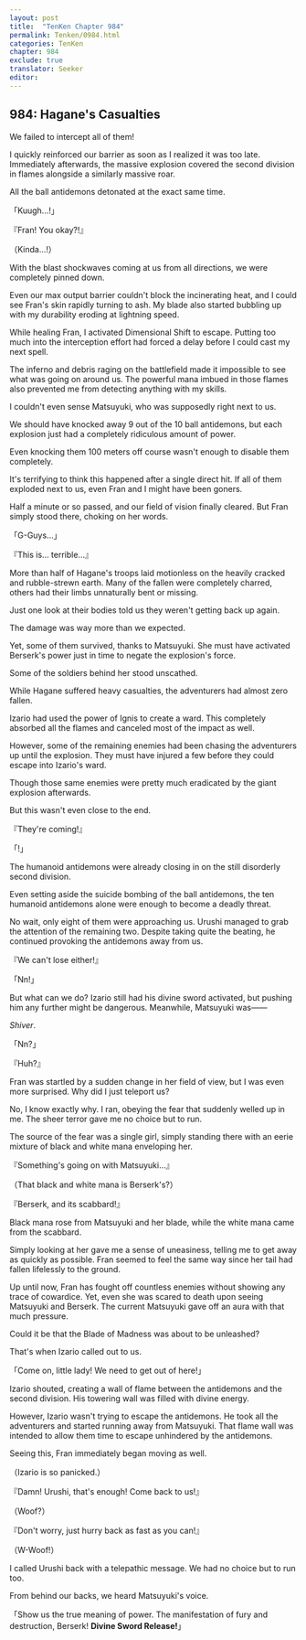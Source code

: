 ```yaml
---
layout: post
title:  "TenKen Chapter 984"
permalink: Tenken/0984.html
categories: TenKen
chapter: 984
exclude: true
translator: Seeker
editor: 
---
```

<h2>984: Hagane's Casualties</h2>

We failed to intercept all of them!

I quickly reinforced our barrier as soon as I realized it was too late. Immediately afterwards, the massive explosion covered the second division in flames alongside a similarly massive roar.

All the ball antidemons detonated at the exact same time.

「Kuugh...!」

『Fran! You okay?!』

（Kinda...!）

With the blast shockwaves coming at us from all directions, we were completely pinned down.

Even our max output barrier couldn't block the incinerating heat, and I could see Fran's skin rapidly turning to ash. My blade also started bubbling up with my durability eroding at lightning speed.

While healing Fran, I activated Dimensional Shift to escape. Putting too much into the interception effort had forced a delay before I could cast my next spell.

The inferno and debris raging on the battlefield made it impossible to see what was going on around us. The powerful mana imbued in those flames also prevented me from detecting anything with my skills.

I couldn't even sense Matsuyuki, who was supposedly right next to us.

We should have knocked away 9 out of the 10 ball antidemons, but each explosion just had a completely ridiculous amount of power.

Even knocking them 100 meters off course wasn't enough to disable them completely.

It's terrifying to think this happened after a single direct hit. If all of them exploded next to us, even Fran and I might have been goners.

Half a minute or so passed, and our field of vision finally cleared. But Fran simply stood there, choking on her words.

「G-Guys...」

『This is... terrible...』

More than half of Hagane's troops laid motionless on the heavily cracked and rubble-strewn earth. Many of the fallen were completely charred, others had their limbs unnaturally bent or missing.

Just one look at their bodies told us they weren't getting back up again.

The damage was way more than we expected.

Yet, some of them survived, thanks to Matsuyuki. She must have activated Berserk's power just in time to negate the explosion's force.

Some of the soldiers behind her stood unscathed.

While Hagane suffered heavy casualties, the adventurers had almost zero fallen.

Izario had used the power of Ignis to create a ward. This completely absorbed all the flames and canceled most of the impact as well.

However, some of the remaining enemies had been chasing the adventurers up until the explosion. They must have injured a few before they could escape into Izario's ward.

Though those same enemies were pretty much eradicated by the giant explosion afterwards.

But this wasn't even close to the end.

『They're coming!』

「!」

The humanoid antidemons were already closing in on the still disorderly second division.

Even setting aside the suicide bombing of the ball antidemons, the ten humanoid antidemons alone were enough to become a deadly threat.

No wait, only eight of them were approaching us. Urushi managed to grab the attention of the remaining two. Despite taking quite the beating, he continued provoking the antidemons away from us.

『We can't lose either!』

「Nn!」

But what can we do? Izario still had his divine sword activated, but pushing him any further might be dangerous. Meanwhile, Matsuyuki was――

*Shiver*.

「Nn?」

『Huh?』

Fran was startled by a sudden change in her field of view, but I was even more surprised. Why did I just teleport us?

No, I know exactly why. I ran, obeying the fear that suddenly welled up in me. The sheer terror gave me no choice but to run.

The source of the fear was a single girl, simply standing there with an eerie mixture of black and white mana enveloping her.

『Something's going on with Matsuyuki...』

（That black and white mana is Berserk's?）

『Berserk, and its scabbard!』

Black mana rose from Matsuyuki and her blade, while the white mana came from the scabbard.

Simply looking at her gave me a sense of uneasiness, telling me to get away as quickly as possible. Fran seemed to feel the same way since her tail had fallen lifelessly to the ground.

Up until now, Fran has fought off countless enemies without showing any trace of cowardice. Yet, even she was scared to death upon seeing Matsuyuki and Berserk. The current Matsuyuki gave off an aura with that much pressure.

Could it be that the Blade of Madness was about to be unleashed?

That's when Izario called out to us.

「Come on, little lady! We need to get out of here!」

Izario shouted, creating a wall of flame between the antidemons and the second division. His towering wall was filled with divine energy.

However, Izario wasn't trying to escape the antidemons. He took all the adventurers and started running away from Matsuyuki. That flame wall was intended to allow them time to escape unhindered by the antidemons.

Seeing this, Fran immediately began moving as well.

（Izario is so panicked.）

『Damn! Urushi, that's enough! Come back to us!』

（Woof?）

『Don't worry, just hurry back as fast as you can!』

（W-Woof!）

I called Urushi back with a telepathic message. We had no choice but to run too.

From behind our backs, we heard Matsuyuki's voice.

「Show us the true meaning of power. The manifestation of fury and destruction, Berserk! **Divine Sword Release!**」


